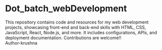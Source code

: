 # Dot_batch_webDevelopment
This repository contains code and resources for my web development projects, showcasing front-end and back-end skills with HTML, CSS, JavaScript, React, Node.js, and more. It includes configurations, APIs, and deployment documentation. Contributions are welcome!!
<br>
Author-krushna
